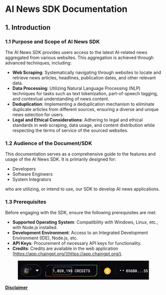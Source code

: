 # AI News SDK Documentation

## **1. Introduction**

### **1.1 Purpose and Scope of AI News SDK**

The AI News SDK provides users access to the latest AI-related news aggregated from various websites. This aggregation is achieved through advanced techniques, including:

* **Web Scraping**: Systematically navigating through websites to locate and retrieve news articles, headlines, publication dates, and other relevant data.
* **Data Processing**: Utilizing Natural Language Processing (NLP) techniques for tasks such as text tokenization, part-of-speech tagging, and contextual understanding of news content.
* **Deduplication**: Implementing a deduplication mechanism to eliminate duplicate articles from different sources, ensuring a diverse and unique news selection for users.
* **Legal and Ethical Considerations**: Adhering to legal and ethical standards in web scraping, data usage, and content distribution while respecting the terms of service of the sourced websites.

### **1.2 Audience of the Document/SDK**

This documentation serves as a comprehensive guide to the features and usage of the AI News SDK. It is primarily designed for:

* Developers
* Software Engineers
* System Integrators

who are utilizing, or intend to use, our SDK to develop AI news applications.

### **1.3 Prerequisites**

Before engaging with the SDK, ensure the following prerequisites are met:

* **Supported Operating System**: Compatibility with Windows, Linux, etc., with Node.js installed.
* **Development Environment**: Access to an Integrated Development Environment (IDE), Node.js, etc.
* **API Keys**: Procurement of necessary API keys for functionality.
* **Credits**: Credits are available in the web application [https://app.chaingpt.org/](https://app.chaingpt.org/).

<figure><img src="../../../../.gitbook/assets/image (4).png" alt=""><figcaption></figcaption></figure>

[**Disclaimer**](../../../legal-docs/disclaimer.md)
